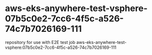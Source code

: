 # aws-eks-anywhere-test-vsphere-07b5c0e2-7cc6-4f5c-a526-74c7b7026169-111
repository for use with E2E test job aws-eks-anywhere-test-vsphere:07b5c0e2-7cc6-4f5c-a526-74c7b7026169-111
